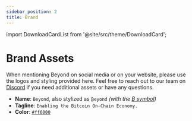 ```yaml
---
sidebar_position: 2
title: Brand
---
```


import DownloadCardList from '@site/src/theme/DownloadCard';

# Brand Assets

When mentioning Beyond on social media or on your website, please use the logos and styling provided here. Feel free to reach out to our team on [Discord](https://join.beyond.tech) if you need additional assets or have any questions.

- **Name**: `Beyond`, also stylized as `₿eyond` _(with the [₿ symbol](https://en.wikipedia.org/wiki/Bitcoin))_
- **Tagline**: `Enabling the Bitcoin On-Chain Economy.`
- **Color**: [`#ff6000`](https://coolors.co/000000-ff6000-ff6000-ff6000-ffffff)
<!-- - **Fonts**: [Jet Brains Mono](https://jetbrains.com/lp/mono) & [Lorem Ipsum](https://lipsum.com) -->

<DownloadCardList type="brand" />